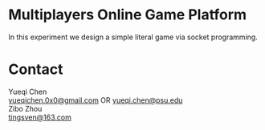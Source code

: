 # Multiplayers Online Game Platform
In this experiment we design a simple literal game via socket programming.  

# Contact
Yueqi Chen  
yueqichen.0x0@gmail.com OR yueqi.chen@psu.edu  
Zibo Zhou  
tingsven@163.com
